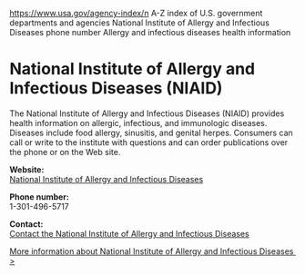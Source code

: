 

https://www.usa.gov/agency-index/n
A-Z index of U.S. government departments and agencies
National Institute of Allergy and Infectious Diseases phone number
Allergy and infectious diseases health information

# National Institute of Allergy and Infectious Diseases (NIAID)

The National Institute of Allergy and Infectious Diseases (NIAID) provides health information on allergic, infectious, and immunologic diseases. Diseases include food allergy, sinusitis, and genital herpes. Consumers can call or write to the institute with questions and can order publications over the phone or on the Web site.

**Website:**  
[National Institute of Allergy and Infectious Diseases](http://www.niaid.nih.gov)  

**Phone number:**  
1-301-496-5717

**Contact:**  
[Contact the National Institute of Allergy and Infectious Diseases](https://www.niaid.nih.gov/global/contact-us)

[More information about National Institute of Allergy and Infectious Diseases  >](https://www.usa.gov/agencies/national-institute-of-allergy-and-infectious-diseases)
